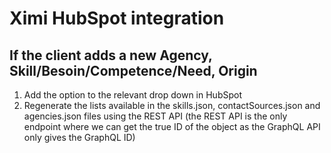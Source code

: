 # Ximi HubSpot integration

## If the client adds a new Agency, Skill/Besoin/Competence/Need, Origin

1. Add the option to the relevant drop down in HubSpot
2. Regenerate the lists available in the skills.json, contactSources.json and agencies.json files using the REST API (the REST API is the only endpoint where we can get the true ID of the object as the GraphQL API only gives the GraphQL ID)
